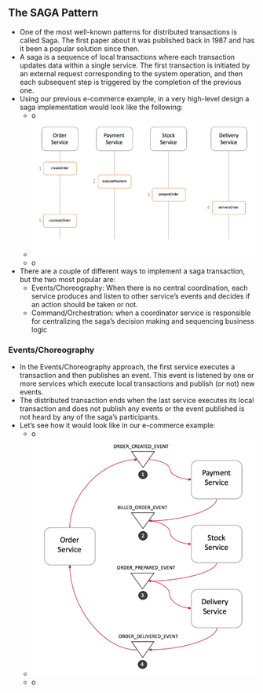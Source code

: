 ## The SAGA Pattern
- One of the most well-known patterns for distributed transactions is called Saga. The first paper about it was published back in 1987 and has it been a popular solution since then.
- A saga is a sequence of local transactions where each transaction updates data within a single service. The first transaction is initiated by an external request corresponding to the system operation, and then each subsequent step is triggered by the completion of the previous one.
- Using our previous e-commerce example, in a very high-level design a saga implementation would look like the following:
    - o
    - ![](imgs/saga_01.png)
    - o
- There are a couple of different ways to implement a saga transaction, but the two most popular are:
    - Events/Choreography: When there is no central coordination, each service produces and listen to other service’s events and decides if an action should be taken or not.
    - Command/Orchestration: when a coordinator service is responsible for centralizing the saga’s decision making and sequencing business logic  
### Events/Choreography
- In the Events/Choreography approach, the first service executes a transaction and then publishes an event. This event is listened by one or more services which execute local transactions and publish (or not) new events.
- The distributed transaction ends when the last service executes its local transaction and does not publish any events or the event published is not heard by any of the saga’s participants.
- Let’s see how it would look like in our e-commerce example:    
    - o
    - ![](imgs/saga_02.png)
    - o